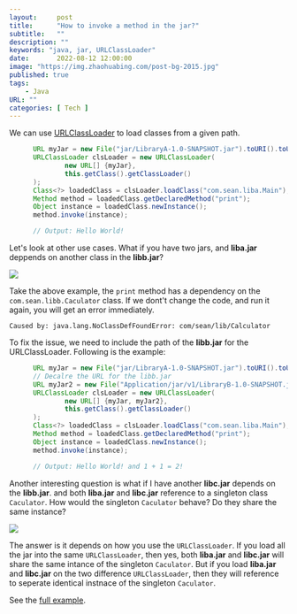 ```yaml
---
layout:     post 
title:      "How to invoke a method in the jar?"
subtitle:   ""
description: ""
keywords: "java, jar, URLClassLoader"
date:       2022-08-12 12:00:00
image: "https://img.zhaohuabing.com/post-bg-2015.jpg"
published: true
tags:
    - Java
URL: ""
categories: [ Tech ]
---
```


We can use [URLClassLoader](https://docs.oracle.com/javase/8/docs/api/java/net/URLClassLoader.html) to load classes from a given path.

``` java
      URL myJar = new File("jar/LibraryA-1.0-SNAPSHOT.jar").toURI().toURL();
      URLClassLoader clsLoader = new URLClassLoader(
              new URL[] {myJar},
              this.getClass().getClassLoader()
      );
      Class<?> loadedClass = clsLoader.loadClass("com.sean.liba.Main");
      Method method = loadedClass.getDeclaredMethod("print");
      Object instance = loadedClass.newInstance();
      method.invoke(instance);

      // Output: Hello World!
```

Let's look at other use cases. What if you have two jars, and **liba.jar** deppends on another class in the **libb.jar**?

![](/img/tech/2022-08-12/1.png) 

Take the above example, the `print` method has a dependency on the `com.sean.libb.Caculator` class.
If we dont't change the code, and run it again, you will get an error immediately.

```
Caused by: java.lang.NoClassDefFoundError: com/sean/lib/Calculator
```

To fix the issue, we need to include the path of the **libb.jar** for the URLClassLoader.
Following is the example:

``` java
      URL myJar = new File("jar/LibraryA-1.0-SNAPSHOT.jar").toURI().toURL();
      // Decalre the URL for the libb.jar
      URL myJar2 = new File("Application/jar/v1/LibraryB-1.0-SNAPSHOT.jar").toURI().toURL();
      URLClassLoader clsLoader = new URLClassLoader(
              new URL[] {myJar, myJar2},
              this.getClass().getClassLoader()
      );
      Class<?> loadedClass = clsLoader.loadClass("com.sean.liba.Main");
      Method method = loadedClass.getDeclaredMethod("print");
      Object instance = loadedClass.newInstance();
      method.invoke(instance);

      // Output: Hello World! and 1 + 1 = 2!
```

Another interesting question is what if I have another **libc.jar** depends on the **libb.jar**. and both **liba.jar** and **libc.jar** reference to a singleton class `Caculator`. How would the singleton `Caculator` behave? Do they share the same instance?

![](/img/tech/2022-08-12/2.png) 

The answer is it depends on how you use the `URLClassLoader`. If you load all the jar into the same `URLClassLoader`, then yes, both **liba.jar** and **libc.jar** will share the same intance of the singleton `Caculator`. But if you load **liba.jar** and **libc.jar** on the two difference `URLClassLoader`, then they will reference to seperate identical instnace of the singleton `Caculator`.

See the [full example](https://github.com/tsaisean/load-jar-example).
